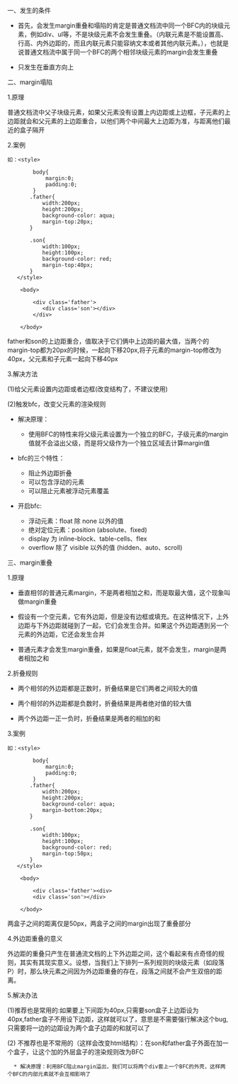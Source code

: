 一、发生的条件

* 首先，会发生margin重叠和塌陷的肯定是普通文档流中同一个BFC内的块级元素，例如div、ul等，不是块级元素不会发生重叠。（内联元素是不能设置高、行高、内外边距的，而且内联元素只能容纳文本或者其他内联元素。），也就是说普通文档流中属于同一个BFC的两个相邻块级元素的margin会发生重叠

* 只发生在垂直方向上

二、margin塌陷

1.原理

普通文档流中父子块级元素，如果父元素没有设置上内边距或上边框，子元素的上边距就会和父元素的上边距重合，以他们两个中间最大上边距为准，与距离他们最近的盒子隔开

2.案例

	如：<style>
	
	        body{
	            margin:0;
	            padding:0;
	        }
	       .father{
	           width:200px;
	           height:200px;
	           background-color: aqua;
	           margin-top:20px;
	       }
	
	       .son{
	           width:100px;
	           height:100px;
	           background-color: red;
	           margin-top:40px;
	       }
	   </style>
	
		<body>
		    
		    <div class='father'>
		       <div class='son'></div>
		    </div>
		
		</body>

father和son的上边距重合，值取决于它们俩中上边距的最大值，当两个的margin-top都为20px的时候，一起向下移20px,将子元素的margin-top修改为40px，父元素和子元素一起向下移40px

3.解决方法

(1)给父元素设置内边距或者边框(改变结构了，不建议使用)

(2)触发bfc，改变父元素的渲染规则

* 解决原理：

     * 使用BFC的特性来将父级元素设置为一个独立的BFC，子级元素的margin值就不会溢出父级，而是将父级作为一个独立区域去计算margin值

* bfc的三个特性：
 
     * 阻止外边距折叠
     * 可以包含浮动的元素
     * 可以阻止元素被浮动元素覆盖

* 开启bfc:

     * 浮动元素：float 除 none 以外的值
     * 绝对定位元素：position (absolute、fixed)
     * display 为 inline-block、table-cells、flex
     * overflow 除了 visible 以外的值 (hidden、auto、scroll)

三、margin重叠

1.原理

* 垂直相邻的普通元素margin，不是两者相加之和，而是取最大值，这个现象叫做margin重叠

* 假设有一个空元素，它有外边距，但是没有边框或填充。在这种情况下，上外边距与下外边距就碰到了一起，它们会发生合并。如果这个外边距遇到另一个元素的外边距，它还会发生合并

* 普通元素才会发生margin重叠，如果是float元素，就不会发生，margin是两者相加之和

2.折叠规则

* 两个相邻的外边距都是正数时，折叠结果是它们两者之间较大的值

* 两个相邻的外边距都是负数时，折叠结果是两者绝对值的较大值

* 两个外边距一正一负时，折叠结果是两者的相加的和


3.案例

	如：<style>
	
	        body{
	            margin:0;
	            padding:0;
	        }
	       .father{
	           width:200px;
	           height:200px;
	           background-color: aqua;
	           margin-bottom:20px;
	       }
	
	       .son{
	           width:100px;
	           height:100px;
	           background-color: red;
	           margin-top:50px;
	       }
	   </style>
	
		<body>
		    
		    <div class='father'><div>
		    <div class='son'></div>
		
		</body>


两盒子之间的距离仅是50px，两盒子之间的margin出现了重叠部分

4.外边距重叠的意义

外边距的重叠只产生在普通流文档的上下外边距之间，这个看起来有点奇怪的规则，其实有其现实意义。设想，当我们上下排列一系列规则的块级元素（如段落P）时，那么块元素之间因为外边距重叠的存在，段落之间就不会产生双倍的距离。

5.解决办法

(1)推荐也是常用的:如果要上下间距为40px,只需要son盒子上边距设为40px,father盒子不用设下边距，这样就可以了，意思是不需要强行解决这个bug,只需要将一边的边距设为两个盒子边距的和就可以了

(2) 不推荐也是不常用的（这样会改变html结构）：在son和father盒子外面在加一个盒子，让这个加的外层盒子的渲染规则改为BFC

      * 解决原理：利用BFC阻止margin溢出，我们可以将两个div套上一个BFC的外壳，这样两个BFC的内部元素就不会互相影响了





